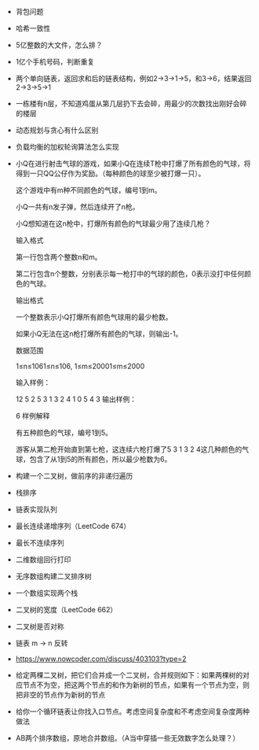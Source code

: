 - 背包问题

- 哈希一致性

- 5亿整数的大文件，怎么排？

- 1亿个手机号码，判断重复

- 两个单向链表，返回求和后的链表结构，例如2->3->1->5，和3->6，结果返回2->3->5->1

- 一栋楼有n层，不知道鸡蛋从第几层扔下去会碎，用最少的次数找出刚好会碎的楼层

- 动态规划与贪心有什么区别

- 负载均衡的加权轮询算法怎么实现

- 小Q在进行射击气球的游戏，如果小Q在连续T枪中打爆了所有颜色的气球，将得到一只QQ公仔作为奖励。（每种颜色的球至少被打爆一只）。

  这个游戏中有m种不同颜色的气球，编号1到m。

  小Q一共有n发子弹，然后连续开了n枪。

  小Q想知道在这n枪中，打爆所有颜色的气球最少用了连续几枪？

  输入格式

  第一行包含两个整数n和m。

  第二行包含n个整数，分别表示每一枪打中的气球的颜色，0表示没打中任何颜色的气球。

  输出格式

  一个整数表示小Q打爆所有颜色气球用的最少枪数。

  如果小Q无法在这n枪打爆所有颜色的气球，则输出-1。

  数据范围

  1≤n≤1061≤n≤106,
  1≤m≤20001≤m≤2000

  输入样例：

  12 5
  2 5 3 1 3 2 4 1 0 5 4 3
  输出样例：

  6
  样例解释

  有五种颜色的气球，编号1到5。

  游客从第二枪开始直到第七枪，这连续六枪打爆了5 3 1 3 2 4这几种颜色的气球，包含了从1到5的所有颜色，所以最少枪数为6。

  

- 构建一个二叉树，做前序的非递归遍历

- 栈排序

- 链表实现队列

- 最长连续递增序列（LeetCode 674）

- 最长不连续序列

- 二维数组回行打印

- 无序数组构建二叉排序树

- 一个数组实现两个栈

- 二叉树的宽度（LeetCode 662）

- 二叉树是否对称

- 链表 m -> n 反转

- https://www.nowcoder.com/discuss/403103?type=2

- 给定两棵二叉树，把它们合并成一个二叉树，合并规则如下：如果两棵树的对应节点不为空，把这两个节点的和作为新树的节点，如果有一个节点为空，则把非空的节点作为新树的节点

- 给你一个循环链表让你找入口节点。考虑空间复杂度和不考虑空间复杂度两种做法

- AB两个排序数组，原地合并数组。（A当中穿插一些无效数字怎么处理？）


























































